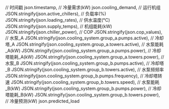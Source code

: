 // 时间戳
json.timestamp,
// 冷量需求(kW)
json.cooling_demand,
// 运行机组
JSON.stringify(json.active_chillers),
// 负载率(%)
JSON.stringify(json.loading_rates),
// 供水温度(°C)
JSON.stringify(json.supply_temps),
// 机组能耗(kW)
JSON.stringify(json.chiller_power),
// COP
JSON.stringify(json.cop_values),
// 水泵_A
JSON.stringify(json.cooling_system.group_a.pumps.active),
// 冷却塔_A
JSON.stringify(json.cooling_system.group_a.towers.active),
// 水泵能耗_A(kW)
JSON.stringify(json.cooling_system.group_a.pumps.power),
// 冷却塔能耗_A(kW)
JSON.stringify(json.cooling_system.group_a.towers.power),
// 水泵_B
JSON.stringify(json.cooling_system.group_b.pumps.active),
// 冷却塔_B
JSON.stringify(json.cooling_system.group_b.towers.active),
// 水泵频频率
JSON.stringify(json.cooling_system.group_b.pumps.frequency),
// 冷却塔转速
JSON.stringify(json.cooling_system.group_b.towers.speed),
// 水泵能耗_B(kW)
JSON.stringify(json.cooling_system.group_b.pumps.power),
// 冷却塔能耗_B(kW)
JSON.stringify(json.cooling_system.group_b.towers.power),
// 冷量预测(kW)
json.predicted_load